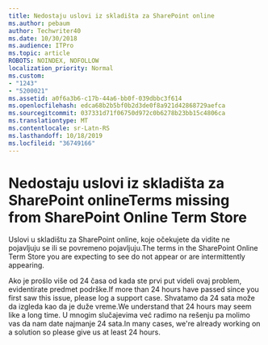 ```yaml
---
title: Nedostaju uslovi iz skladišta za SharePoint online
ms.author: pebaum
author: Techwriter40
ms.date: 10/30/2018
ms.audience: ITPro
ms.topic: article
ROBOTS: NOINDEX, NOFOLLOW
localization_priority: Normal
ms.custom:
- "1243"
- "5200021"
ms.assetid: a0f6a3b6-c17b-44a6-bb0f-039dbbc3f614
ms.openlocfilehash: edca68b2b5bf0b2d3de0f8a921d42868729aefca
ms.sourcegitcommit: 037331d71f06750d972c0b6278b23bb15c4806ca
ms.translationtype: MT
ms.contentlocale: sr-Latn-RS
ms.lasthandoff: 10/18/2019
ms.locfileid: "36749166"
---
```

# <a name="terms-missing-from-sharepoint-online-term-store"></a><span data-ttu-id="4ffe1-102">Nedostaju uslovi iz skladišta za SharePoint online</span><span class="sxs-lookup"><span data-stu-id="4ffe1-102">Terms missing from SharePoint Online Term Store</span></span>

<span data-ttu-id="4ffe1-103">Uslovi u skladištu za SharePoint online, koje očekujete da vidite ne pojavljuju se ili se povremeno pojavljuju.</span><span class="sxs-lookup"><span data-stu-id="4ffe1-103">The terms in the SharePoint Online Term Store you are expecting to see do not appear or are intermittently appearing.</span></span>
  
<span data-ttu-id="4ffe1-104">Ako je prošlo više od 24 časa od kada ste prvi put videli ovaj problem, evidentirate predmet podrške.</span><span class="sxs-lookup"><span data-stu-id="4ffe1-104">If more than 24 hours have passed since you first saw this issue, please log a support case.</span></span> <span data-ttu-id="4ffe1-105">Shvatamo da 24 sata može da izgleda kao da je duže vreme.</span><span class="sxs-lookup"><span data-stu-id="4ffe1-105">We understand that 24 hours may seem like a long time.</span></span> <span data-ttu-id="4ffe1-106">U mnogim slučajevima već radimo na rešenju pa molimo vas da nam date najmanje 24 sata.</span><span class="sxs-lookup"><span data-stu-id="4ffe1-106">In many cases, we're already working on a solution so please give us at least 24 hours.</span></span>
  